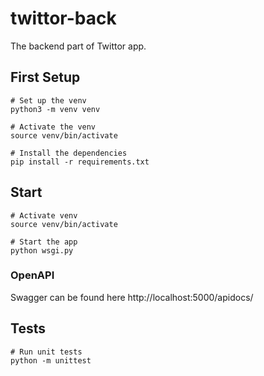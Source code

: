 # twittor-back
The backend part of Twittor app.

## First Setup
```
# Set up the venv
python3 -m venv venv

# Activate the venv
source venv/bin/activate 

# Install the dependencies
pip install -r requirements.txt
```

## Start
```
# Activate venv
source venv/bin/activate 

# Start the app
python wsgi.py 
```

### OpenAPI
Swagger can be found here http://localhost:5000/apidocs/

## Tests
```shell
# Run unit tests
python -m unittest 
```

